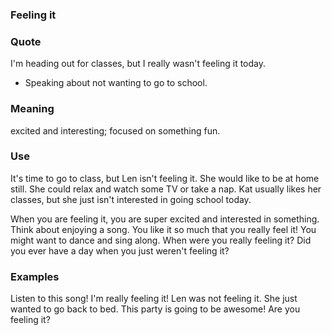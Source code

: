 ### Feeling it

### Quote
I'm heading out for classes, but I really wasn't feeling it today.
- Speaking about not wanting to go to school.

### Meaning
excited and interesting; focused on something fun.

### Use
It's time to go to class, but Len isn't feeling it. She would like to be at home still. She could relax and watch some TV or take a nap. Kat usually likes her classes, but she just isn't interested in going school today.

<!-- more -->

When you are feeling it, you are super excited and interested in something. Think about enjoying a song. You like it so much that you really feel it! You might want to dance and sing along. When were you really feeling it? Did you ever have a day when you just weren't feeling it?

### Examples
Listen to this song! I'm really feeling it!
Len was not feeling it. She just wanted to go back to bed.
This party is going to be awesome! Are you feeling it?